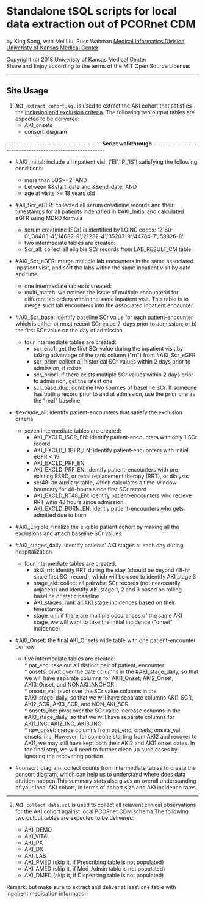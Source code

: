 Standalone tSQL scripts for local data extraction out of PCORnet CDM
====================================================================


by Xing Song, with Mei Liu, Russ Waitman
[Medical Informatics Division, Univeristy of Kansas Medical Center][MI]

[MI]: http://informatics.kumc.edu/

Copyright (c) 2018 Univeristy of Kansas Medical Center  
Share and Enjoy according to the terms of the MIT Open Source License.

***

## Site Usage 

1. `AKI_extract_cohort.sql` is used to extract the AKI cohort that satisfies the [inclusion and exclusion criteria]. The following two output tables are expected to be delivered:        
      * AKI_onsets
      * consort_diagram

[inclusion and exclusion criteria]: https://github.com/kumc-bmi/AKI_CDM/blob/master/report/AKI_CDM_EXT_VALID_p1_QA.Rmd


---------------------------------------**Script walkthrough**-----------------------------------------------------------


*  #AKI_Initial: include all inpatient visit ('EI','IP','IS') satisfying the following conditions: 
          
      * more than LOS>=2; AND 
      * between &&start_date and &&end_date; AND         
      * age at visits >= 18 years old
          

        
*  #All_Scr_eGFR: collected all serum creatinine records and their timestamps for all patients indentified in #AKI_Initial and calculated eGFR using MDRD formula
      
      * serum creatinine (SCr) is identified by LOINC codes: '2160-0','38483-4','14682-9','21232-4','35203-9','44784-7','59826-8'
      * two intermediate tables are created:       
      * Scr_all: collect all eligible SCr records from LAB_RESULT_CM table    
              
 
      
*  #AKI_Scr_eGFR: merge multiple lab encounters in the same associated inpatient visit, and sort the labs within the same inpatient visit by date and time 
          
      * one intermediate tables is created: 
      * multi_match: we noticed the issue of multiple encounterid for different lab orders within the same inpatient visit. This table is to merge such lab encounters into the associated inpatient encounter
             
  
              
*  #AKI_Scr_base: identify baseline SCr value for each patient-encounter which is either a) most recent SCr value 2-days prior to admission; or b) the first SCr value on the day of admission 
      * four intermediate tables are created: 
          * scr_enc1: get the first SCr value during the inpatient visit by taking advantage of the rank column ("rn") from #AKI_Scr_eGFR
          * scr_prior: collect all historical SCr values within 2 days prior to admission, if exists 
          * scr_prior1: if there exists multiple SCr values within 2 days prior to admission, get the latest one
          * scr_base_dup: combine two sources of baseline SCr. If someone has both a record prior to and at admission, use the prior one as the "real" baseline 

    

*  #exclude_all: identify patient-encounters that satisfy the exclusion criteria.
      * seven intermediate tables are created:
          * AKI_EXCLD_1SCR_EN: identify patient-encounters with only 1 SCr record
          * AKI_EXCLD_L1GFR_EN: identify patient-encuonters with initial eGFR < 15
          * AKI_EXCLD_PRF_EN
          * AKI_EXCLD_PRF_EN: identify patient-encounters with pre-existing ESRD, or renal replacement therapy (RRT), or dialysis
          * scr48: an auxilary table, which calculates a time-window boundary for 48-hours since first SCr record
          * AKI_EXCLD_RT48_EN: identify patient-encounters who recieve RRT witin 48 hours since admission
          * AKI_EXCLD_BURN_EN: identiy patient-encounters who gets admitted due to burn
        
        
*  #AKI_Eligible: finalize the eligible patient cohort by making all the exclusions and attach baseline SCr values
      
      
*  #AKI_stages_daily: identify patients' AKI stages at each day during hospitalization
      * four intermediate tables are created: 
          * aki3_rrt: identify RRT during the stay (should be beyond 48-hr since first SCr record), which will be used to identify AKI stage 3
          * stage_aki: collect all pairwise SCr records (not necessarily adjacent) and identify AKI stage 1, 2 and 3 based on rolling baseline or static baseline
          * AKI_stages: rank all AKI stage incidences based on their timestamps
          * stage_uni: if there are multiple occurences of the same AKI stage, we will want to take the initial incidence ("onset" incidence)
             
       
* #AKI_Onset: the final AKI_Onsets wide table with one patient-encounter per row
    * five intermediate tables are created:           
          * pat_enc: take out all distinct pair of patient, encounter         
          * onsets: pivot over the date columns in the #AKI_stage_daily, so that we will have separate columns for AKI1_Onset, AKI2_Onset, AKI3_Onset, and NONAKI_ANCHOR            
          * onsets_val: pivot over the SCr value columns in the #AKI_stage_daily, so that we will have separate columns AKI1_SCR, AKI2_SCR, AKI3_SCR, and NON_AKI_SCR         
          * onsets_inc: pivot over the SCr value increase columns in the #AKI_stage_daily, so that we will have separate columns for AKI1_INC, AKI2_INC, AKI3_INC       
          * raw_onset: merge columns from pat_enc, onsets, onsets_val, onsets_inc. However, for someone starting from AKI2 and recover to AKI1, we may still have kept both their AKI2 and AKI1 onset dates. In the final step, we will need to further clean up such cases by ignoring the recovering portion.         
      

       
* #consort_diagram: collect counts from intermediate tables to create the consort diagram, which can help us to understand where does data attrition happen.This summary stats also gives an overall understanding of your local AKI cohort, in terms of cohort size and AKI incidence rates.         


****************************************************************************

2. `AKI_collect_data.sql` is used to collect all relavent clinical observations for the AKI cohort against local PCORnet CDM schema.The following two output tables are expected to be delivered:           

      * AKI_DEMO
      * AKI_VITAL
      * AKI_PX
      * AKI_DX
      * AKI_LAB
      * AKI_PMED (skip it, if Prescribing table is not populated)
      * AKI_AMED (skip it, if Med_Admin table is not populated)
      * AKI_DMED (skip it, if Dispensing table is not populated)

Remark: but make sure to extract and deliver at least one table with inpatient medication information
